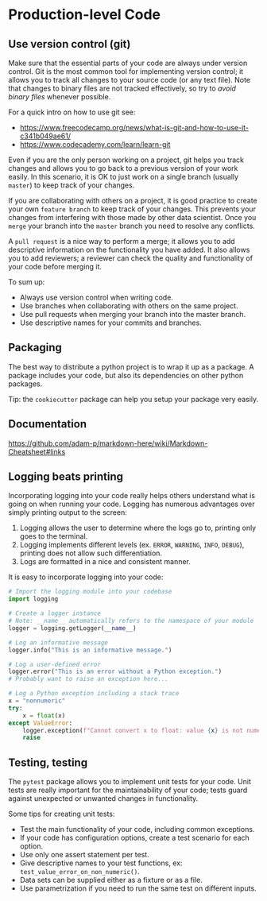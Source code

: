 # Production-level Code

## Use version control (git)

Make sure that the essential parts of your code are always under version control. Git is the most common tool for implementing version control; it allows you to track all changes to your source code (or any text file). Note that changes to binary files are not tracked effectively, so try to *avoid binary files* whenever possible.

For a quick intro on how to use git see:

- <https://www.freecodecamp.org/news/what-is-git-and-how-to-use-it-c341b049ae61/>
- <https://www.codecademy.com/learn/learn-git>

Even if you are the only person working on a project, git helps you track changes and allows you to go back to a previous version of your work easily. In this scenario, it is OK to just work on a single branch (usually `master`) to keep track of your changes.

If you are collaborating with others on a project, it is good practice to create your own `feature branch` to keep track of your changes. This prevents your changes from interfering with those made by other data scientist. Once you `merge` your branch into the `master` branch you need to resolve any conflicts.

A `pull request` is a nice way to perform a merge; it allows you to add descriptive information on the functionality you have added. It also allows you to add reviewers; a reviewer can check the quality and functionality of your code before merging it.

To sum up:

- Always use version control when writing code.
- Use branches when collaborating with others on the same project.
- Use pull requests when merging your branch into the master branch.
- Use descriptive names for your commits and branches.

## Packaging

The best way to distribute a python project is to wrap it up as a package. A package includes your code, but also its dependencies on other python packages.

Tip: the `cookiecutter` package can help you setup your package very easily.

## Documentation

<https://github.com/adam-p/markdown-here/wiki/Markdown-Cheatsheet#links>

## Logging beats printing

Incorporating logging into your code really helps others understand what is going on when running your code. Logging has numerous advantages over simply printing output to the screen:

1. Logging allows the user to determine where the logs go to, printing only goes to the terminal.
2. Logging implements different levels (ex. `ERROR`, `WARNING`, `INFO`, `DEBUG`), printing does not allow such differentiation.
3. Logs are formatted in a nice and consistent manner.

It is easy to incorporate logging into your code:

```python
# Import the logging module into your codebase
import logging

# Create a logger instance
# Note: __name__ automatically refers to the namespace of your module
logger = logging.getLogger(__name__)

# Log an informative message
logger.info("This is an informative message.")

# Log a user-defined error
logger.error("This is an error without a Python exception.")
# Probably want to raise an exception here...

# Log a Python exception including a stack trace
x = "nonnumeric"
try:
    x = float(x)
except ValueError:
    logger.exception(f"Cannot convert x to float: value {x} is not numeric.")
    raise
```

## Testing, testing

The `pytest` package allows you to implement unit tests for your code. Unit tests are really important for the maintainability of your code; tests guard against unexpected or unwanted changes in functionality.

Some tips for creating unit tests:

- Test the main functionality of your code, including common exceptions.
- If your code has configuration options, create a test scenario for each option.
- Use only one assert statement per test.
- Give descriptive names to your test functions, ex: `test_value_error_on_non_numeric()`.
- Data sets can be supplied either as a fixture or as a file.
- Use parametrization if you need to run the same test on different inputs.
